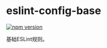 # eslint-config-base

[![npm version](https://img.shields.io/npm/v/@gaoxiaosong/eslint-config-base.svg?style=flat)](https://www.npmjs.com/package/@gaoxiaosong/eslint-config-base)

基础ESLint规则。
